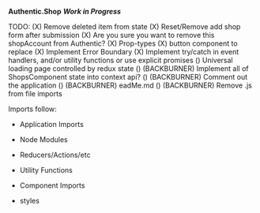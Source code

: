 **Authentic.Shop**
***Work in Progress***

TODO:
(X) Remove deleted item from state
(X) Reset/Remove add shop form after submission
(X) Are you sure you want to remove this shopAccount from Authentic?
(X) Prop-types
(X) button component to replace <a href="#"></a>
(X) Implement Error Boundary
(X) Implement try/catch in event handlers, and/or utility functions or use explicit promises
() Universal loading page controlled by redux state
() (BACKBURNER) Implement all of ShopsComponent state into context api?
() (BACKBURNER) Comment out the application
() (BACKBURNER) eadMe.md
() (BACKBURNER) Remove .js from file imports




Imports follow:
- Application Imports
- Node Modules

- Reducers/Actions/etc
- Utility Functions

- Component Imports

- styles
